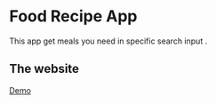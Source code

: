 # Food Recipe App

This app get meals you need in specific search input .

## The website

[Demo]()
